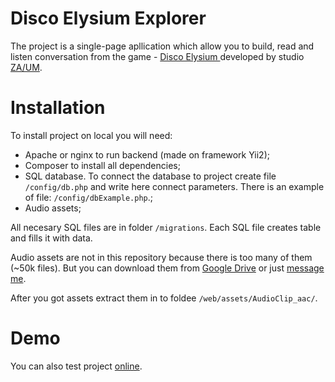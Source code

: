 <h1>Disco Elysium Explorer</h1>

<p>The project is a single-page apllication which allow you to build, read and listen conversation from the game - <a href="https://discoelysium.com/"> Disco Elysium </a> developed by studio <a href="https://zaumstudio.com/">ZA/UM</a>.</p>

<h1>Installation</h1>

<p>To install project on local you will need:</p>
<ul>
    <li>
        Apache or nginx to run backend (made on framework Yii2);
    </li>
    <li>
        Composer to install all dependencies;
    </li>
    <li>
        SQL database. To connect the database to project create file <code>/config/db.php</code> and write here connect parameters. There is an example of file: <code>/config/dbExample.php</code>.;
    </li>
    <li>
        Audio assets;
    </li>
</ul>

<p>All necesary SQL files are in folder <code>/migrations</code>. Each SQL file creates table and fills it with data.</p>

<p>Audio assets are not in this repository because there is too many of them (~50k files). But you can download them from <a href="https://drive.google.com/file/d/1hxRZf4zyn23hcer4_po4X0WyQIlewi5b/view?usp=sharing">Google Drive</a> or just <a href="https://www.reddit.com/user/Leerion">message me</a>.<p>
    
<p> After you got assets extract them in to foldee <code>/web/assets/AudioClip_aac/</code>.</p>

<h1>Demo</h1>
You can also test project <a href="http://194.67.113.22/">online</a>.
